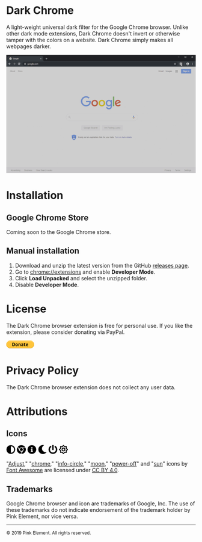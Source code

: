 # Dark Chrome
A light-weight universal dark filter for the Google Chrome browser. Unlike other dark mode extensions, Dark Chrome doesn't invert or otherwise tamper with the colors on a website. Dark Chrome simply makes all webpages darker.

![Demo](images/demo.gif)

# Installation
## Google Chrome Store
Coming soon to the Google Chrome store.

## Manual installation
1. Download and unzip the latest version from the GitHub [releases page](https://github.com/pinkelement/dark-chrome/releases).
2. Go to [chrome://extensions](chrome://extensions) and enable **Developer Mode**.
3. Click **Load Unpacked** and select the unzipped folder.
4. Disable **Developer Mode**.

# License
The Dark Chrome browser extension is free for personal use. If you like the extension, please consider donating via PayPal.

[![Donate with PayPal button](images/btn_donate_SM.gif)](https://www.paypal.com/cgi-bin/webscr?cmd=_s-xclick&hosted_button_id=582D96R5D5CBY "PayPal - The safer, easier way to pay online!")

# Privacy Policy
The Dark Chrome browser extension does not collect any user data.

# Attributions
## Icons
<img src="images/adjust-solid.svg" width="24" title="adjust">
<img src="images/chrome-brands.svg" width="24" title="chrome">
<img src="images/info-circle-solid.svg" width="24" title="info-circle">
<img src="images/moon-solid.svg" width="24" title="moon">
<img src="images/power-off-solid.svg" width="24" title="power-off">
<img src="images/sun-regular.svg" width="24" title="sun">

"[Adjust](https://fontawesome.com/icons/adjust?style=solid)," "[chrome](https://fontawesome.com/icons/chrome?style=brands)," "[info-circle](https://fontawesome.com/icons/info-circle)," "[moon](https://fontawesome.com/icons/moon?style=solid)," "[power-off](https://fontawesome.com/icons/power-off?style=solid)" and "[sun](https://fontawesome.com/icons/sun?style=regular)" icons by [Font Awesome](https://fontawesome.com) are licensed under [CC BY 4.0](https://creativecommons.org/licenses/by/4.0/).

## Trademarks
Google Chrome browser and icon are trademarks of Google, Inc. The use of these trademarks do not indicate endorsement of the trademark holder by Pink Element, nor vice versa.

---
<sup>&copy; 2019 Pink Element. All rights reserved.</sup>
